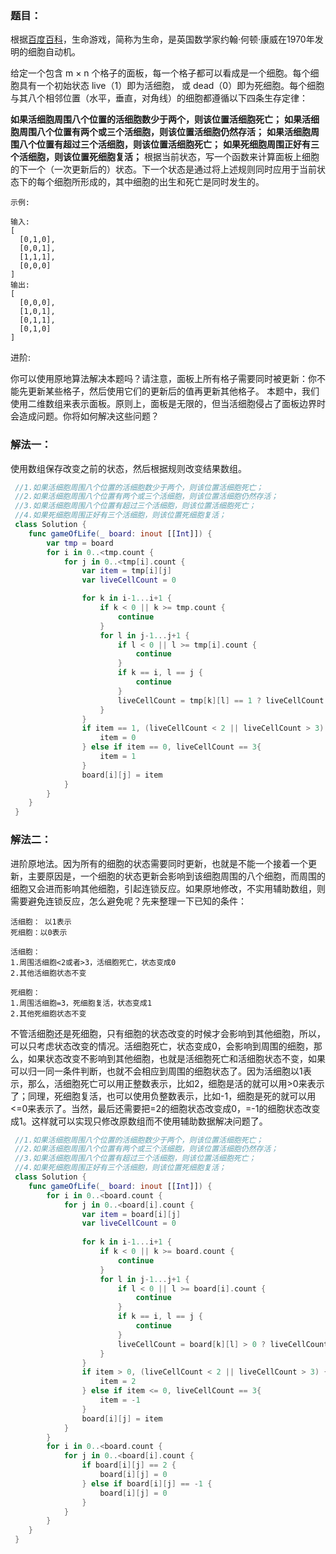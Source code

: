 ### 题目：

根据[百度百科](https://baike.baidu.com/item/%E7%94%9F%E5%91%BD%E6%B8%B8%E6%88%8F/2926434?fr=aladdin)，生命游戏，简称为生命，是英国数学家约翰·何顿·康威在1970年发明的细胞自动机。

给定一个包含 m × n 个格子的面板，每一个格子都可以看成是一个细胞。每个细胞具有一个初始状态 live（1）即为活细胞， 或 dead（0）即为死细胞。每个细胞与其八个相邻位置（水平，垂直，对角线）的细胞都遵循以下四条生存定律：

**如果活细胞周围八个位置的活细胞数少于两个，则该位置活细胞死亡；**
**如果活细胞周围八个位置有两个或三个活细胞，则该位置活细胞仍然存活；**
**如果活细胞周围八个位置有超过三个活细胞，则该位置活细胞死亡；**
**如果死细胞周围正好有三个活细胞，则该位置死细胞复活；**
根据当前状态，写一个函数来计算面板上细胞的下一个（一次更新后的）状态。下一个状态是通过将上述规则同时应用于当前状态下的每个细胞所形成的，其中细胞的出生和死亡是同时发生的。

```
示例:

输入: 
[
  [0,1,0],
  [0,0,1],
  [1,1,1],
  [0,0,0]
]
输出: 
[
  [0,0,0],
  [1,0,1],
  [0,1,1],
  [0,1,0]
]
```

进阶:  

你可以使用原地算法解决本题吗？请注意，面板上所有格子需要同时被更新：你不能先更新某些格子，然后使用它们的更新后的值再更新其他格子。 
本题中，我们使用二维数组来表示面板。原则上，面板是无限的，但当活细胞侵占了面板边界时会造成问题。你将如何解决这些问题？  

### 解法一：

使用数组保存改变之前的状态，然后根据规则改变结果数组。

```swift
 //1.如果活细胞周围八个位置的活细胞数少于两个，则该位置活细胞死亡；
 //2.如果活细胞周围八个位置有两个或三个活细胞，则该位置活细胞仍然存活；
 //3.如果活细胞周围八个位置有超过三个活细胞，则该位置活细胞死亡；
 //4.如果死细胞周围正好有三个活细胞，则该位置死细胞复活；
 class Solution {
    func gameOfLife(_ board: inout [[Int]]) {
        var tmp = board
        for i in 0..<tmp.count {
            for j in 0..<tmp[i].count {
                var item = tmp[i][j]
                var liveCellCount = 0

                for k in i-1...i+1 {
                    if k < 0 || k >= tmp.count {
                        continue
                    }
                    for l in j-1...j+1 {
                        if l < 0 || l >= tmp[i].count {
                            continue
                        }
                        if k == i, l == j {
                            continue
                        }
                        liveCellCount = tmp[k][l] == 1 ? liveCellCount + 1 : liveCellCount
                    }
                }
                if item == 1, (liveCellCount < 2 || liveCellCount > 3) {
                    item = 0
                } else if item == 0, liveCellCount == 3{
                    item = 1
                }
                board[i][j] = item
            }
        }
    }
 }
```

### 解法二：

进阶原地法。因为所有的细胞的状态需要同时更新，也就是不能一个接着一个更新，主要原因是，一个细胞的状态更新会影响到该细胞周围的八个细胞，而周围的细胞又会进而影响其他细胞，引起连锁反应。如果原地修改，不实用辅助数组，则需要避免连锁反应，怎么避免呢？先来整理一下已知的条件：

```
活细胞： 以1表示
死细胞：以0表示

活细胞：
1.周围活细胞<2或者>3，活细胞死亡，状态变成0
2.其他活细胞状态不变

死细胞：
1.周围活细胞=3，死细胞复活，状态变成1
2.其他死细胞状态不变
```

不管活细胞还是死细胞，只有细胞的状态改变的时候才会影响到其他细胞，所以，可以只考虑状态改变的情况。活细胞死亡，状态变成0，会影响到周围的细胞，那么，如果状态改变不影响到其他细胞，也就是活细胞死亡和活细胞状态不变，如果可以归一同一条件判断，也就不会相应到周围的细胞状态了。因为活细胞以1表示，那么，活细胞死亡可以用正整数表示，比如2，细胞是活的就可以用>0来表示了；同理，死细胞复活，也可以使用负整数表示，比如-1，细胞是死的就可以用<=0来表示了。当然，最后还需要把=2的细胞状态改变成0，=-1的细胞状态改变成1。这样就可以实现只修改原数组而不使用辅助数据解决问题了。

```swift
 //1.如果活细胞周围八个位置的活细胞数少于两个，则该位置活细胞死亡；
 //2.如果活细胞周围八个位置有两个或三个活细胞，则该位置活细胞仍然存活；
 //3.如果活细胞周围八个位置有超过三个活细胞，则该位置活细胞死亡；
 //4.如果死细胞周围正好有三个活细胞，则该位置死细胞复活；
 class Solution {
    func gameOfLife(_ board: inout [[Int]]) {
        for i in 0..<board.count {
            for j in 0..<board[i].count {
                var item = board[i][j]
                var liveCellCount = 0
                
                for k in i-1...i+1 {
                    if k < 0 || k >= board.count {
                        continue
                    }
                    for l in j-1...j+1 {
                        if l < 0 || l >= board[i].count {
                            continue
                        }
                        if k == i, l == j {
                            continue
                        }
                        liveCellCount = board[k][l] > 0 ? liveCellCount + 1 : liveCellCount
                    }
                }
                if item > 0, (liveCellCount < 2 || liveCellCount > 3) {
                    item = 2
                } else if item <= 0, liveCellCount == 3{
                    item = -1
                }
                board[i][j] = item
            }
        }
        for i in 0..<board.count {
            for j in 0..<board[i].count {
                if board[i][j] == 2 {
                    board[i][j] = 0
                } else if board[i][j] == -1 {
                    board[i][j] = 0
                }
            }
        }
    }
 }
```
